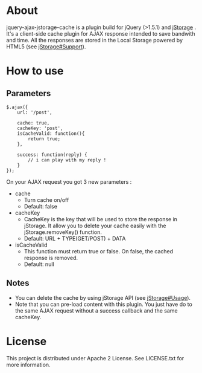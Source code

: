 # About 
jquery-ajax-jstorage-cache is a plugin build for jQuery (>1.5.1) and [jStorage](http://www.jstorage.info) . It's a client-side cache plugin for AJAX response intended to save bandwith and time. All the responses are stored in the Local Storage powered by HTML5 (see [jStorage#Support](http://www.jstorage.info/#support)).

# How to use 

## Parameters

	$.ajax({
		url: '/post',

		cache: true,
		cacheKey: 'post',
		isCacheValid: function(){
			return true;
		},

		success: function(reply) {
			// i can play with my reply ! 
		}
	});

On your AJAX request you got 3 new parameters :

* cache
	* Turn cache on/off
	* Default: false
* cacheKey
	* CacheKey is the key that will be used to store the response in jStorage. It allow you to delete your cache easily with the jStorage.removeKey() function.
	* Default: URL + TYPE(GET/POST) + DATA
* isCacheValid
	* This function must return true or false. On false, the cached response is removed.
	* Default: null

## Notes

* You can delete the cache by using jStorage API (see [jStorage#Usage](http://www.jstorage.info/#usage)).
* Note that you can pre-load content with this plugin. You just have do to the same AJAX request without a success callback and the same cacheKey.

# License

This project is distributed under Apache 2 License. See LICENSE.txt for more information.